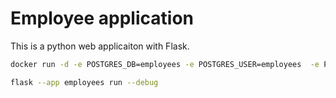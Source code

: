 # Employee application

This is a python web applicaiton with Flask.

```sh
docker run -d -e POSTGRES_DB=employees -e POSTGRES_USER=employees  -e POSTGRES_PASSWORD=employees  -p 5432:5432  --name employees-postgres postgres
```

``` sh
flask --app employees run --debug
```
